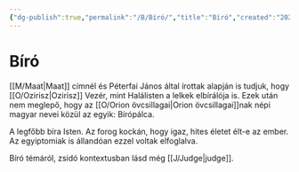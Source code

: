 ```yaml
---
{"dg-publish":true,"permalink":"/B/Bíró/","title":"Bíró","created":"2025-10-30T16:37","updated":"2025-10-30T16:38"}
---
```



# Bíró

[[M/Maat\|Maat]] címnél és Péterfai János által írottak alapján is tudjuk, hogy [[O/Ozirisz\|Ozirisz]] Vezér, mint Halálisten a lelkek elbírálója is. Ezek után nem meglepő, hogy az [[O/Orion övcsillagai\|Orion övcsillagai]]nak népi magyar nevei közül az egyik: Bírópálca.  


A legfőbb bíra Isten. Az forog kockán, hogy igaz, hites életet élt-e az ember. Az egyiptomiak is állandóan ezzel voltak elfoglalva.  

Bíró témáról, zsidó kontextusban lásd még [[J/Judge\|judge]].  